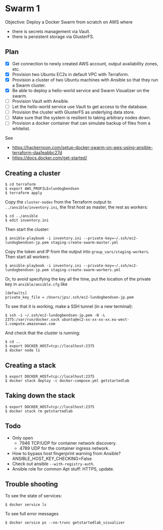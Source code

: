 # Swarm 1

Objective: Deploy a Docker Swarm from scratch on AWS where

* there is secrets management via Vault.
* there is persistent storage via GlusterFS.

## Plan

* [x] Get connection to newly created AWS account, output availability zones, etc.
* [x] Provision two Ubuntu EC2s in default VPC with Terraform.
* [x] Provision a cluster of two Ubuntu machines with Ansible so that they run a Swarm cluster.
* [x] Be able to deploy a hello-world service and Swarm Visualizer on the swarm.
* [ ] Provision Vault with Ansible.
* [ ] Let the hello-world service use Vault to get access to the database.
* [ ] Provision the cluster with GlusterFS as underlying data store.
* [ ] Make sure that the system is resilient to taking arbitrary nodes down.
* [ ] Provision a docker container that can simulate backup of files from a whitelist.

See

* https://hackernoon.com/setup-docker-swarm-on-aws-using-ansible-terraform-daa1eabbc27d
* https://docs.docker.com/get-started/

## Creating a cluster

    $ cd terraform
    $ export AWS_PROFILE=lundogbendsen
    $ terraform apply

Copy the `cluster-nodes` from the Terraform output to `../ansible/inventory.ini`, the first host as master, the rest as workers:

    $ cd ../ansible
    $ edit inventory.ini

Then start the cluster:

    $ ansible-playbook -i inventory.ini --private-key=~/.ssh/ec2-lundogbendsen-jp.pem staging-create-swarm-master.yml

Copy the token and IP from the output into `group_vars/staging-workers`. Then start all workers:

    $ ansible-playbook -i inventory.ini --private-key=~/.ssh/ec2-lundogbendsen-jp.pem staging-create-swarm-workers.yml

Or, to avoid specifying the key all the time, put the location of the private key in `ansible/ansible.cfg` like

    [defaults]
    private_key_file = /Users/jps/.ssh/ec2-lundogbendsen-jp.pem

To see that it is working, make a SSH tunnel (in a new terminal):

    $ ssh -i ~/.ssh/ec2-lundogbendsen-jp.pem -N -L 2375:/var/run/docker.sock ubuntu@ec2-xx-xx-xx-xx.eu-west-1.compute.amazonaws.com

And check that the cluster is running:

    $ cd ..
    $ export DOCKER_HOST=tcp://localhost:2375
    $ docker node ls

## Creating a stack

    $ export DOCKER_HOST=tcp://localhost:2375
    $ docker stack deploy -c docker-compose.yml getstartedlab

## Taking down the stack

    $ export DOCKER_HOST=tcp://localhost:2375
    $ docker stack rm getstartedlab

## Todo

* Only open
    * 7946 TCP/UDP for container network discovery.
    * 4789 UDP for the container ingress network.
* How to bypass host fingerprint warning from Ansible? ANSIBLE_HOST_KEY_CHECKING=False
* Check out ansible `--with-registry-auth`.
* Ansible role for common Apt stuff: HTTPS, update.

## Trouble shooting

To see the state of services:

    $ docker service ls

To see full error messages

    $ docker service ps --no-trunc getstartedlab_visualizer
